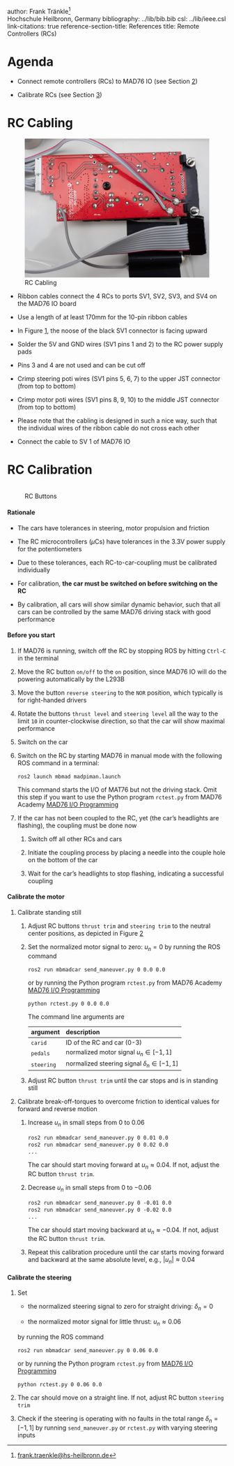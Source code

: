 author: Frank Tränkle[^1]  
Hochschule Heilbronn, Germany
bibliography: ../lib/bib.bib
csl: ../lib/ieee.csl
link-citations: true
reference-section-title: References
title: Remote Controllers (RCs)

Agenda
======

-   Connect remote controllers (RCs) to MAD76 IO (see
    Section <a href="#rc-cabling" data-reference-type="ref" data-reference="rc-cabling">2</a>)

-   Calibrate RCs (see
    Section <a href="#rc-calibration" data-reference-type="ref" data-reference="rc-calibration">3</a>)

RC Cabling
==========

<figure>
<img src="rccabling.jpg" id="f-rc-cabling" alt="" /><figcaption>RC Cabling</figcaption>
</figure>

-   Ribbon cables connect the 4 RCs to ports SV1, SV2, SV3, and SV4 on
    the MAD76 IO board

-   Use a length of at least 170mm for the 10-pin ribbon cables

-   In
    Figure <a href="#f-rc-cabling" data-reference-type="ref" data-reference="f-rc-cabling">1</a>,
    the noose of the black SV1 connector is facing upward

-   Solder the 5V and GND wires (SV1 pins 1 and 2) to the RC power
    supply pads

-   Pins 3 and 4 are not used and can be cut off

-   Crimp steering poti wires (SV1 pins 5, 6, 7) to the upper JST
    connector (from top to bottom)

-   Crimp motor poti wires (SV1 pins 8, 9, 10) to the middle JST
    connector (from top to bottom)

-   Please note that the cabling is designed in such a nice way, such
    that the individual wires of the ribbon cable do not cross each
    other

-   Connect the cable to SV 1 of MAD76 IO

RC Calibration
==============

<figure>
<img src="rcbuttons.png" id="f-rc-buttons" alt="" /><figcaption>RC Buttons</figcaption>
</figure>

#### Rationale

-   The cars have tolerances in steering, motor propulsion and friction

-   The RC microcontrollers ($\mu$Cs) have tolerances in the 3.3V power
    supply for the potentiometers

-   Due to these tolerances, each RC-to-car-coupling must be calibrated
    individually

-   For calibration, **the car must be switched on before switching on
    the RC**

-   By calibration, all cars will show similar dynamic behavior, such
    that all cars can be controlled by the same MAD76 driving stack with
    good performance

#### Before you start

1.  If MAD76 is running, switch off the RC by stopping ROS by hitting
    `Ctrl-C` in the terminal

2.  Move the RC button `on/off` to the `on` position, since MAD76 IO
    will do the powering automatically by the L293B

3.  Move the button `reverse steering` to the `NOR` position, which
    typically is for right-handed drivers

4.  Rotate the buttons `thrust level` and `steering level` all the way
    to the limit `10` in counter-clockwise direction, so that the car
    will show maximal performance

5.  Switch on the car

6.  Switch on the RC by starting MAD76 in manual mode with the following
    ROS command in a terminal:

        ros2 launch mbmad madpiman.launch

    This command starts the I/O of MAT76 but not the driving stack. Omit
    this step if you want to use the Python program `rctest.py` from
    MAD76 Academy [MAD76 I/O
    Programming](doc/teachmad76io/teachmad76io.md)

7.  If the car has not been coupled to the RC, yet (the car’s headlights
    are flashing), the coupling must be done now

    1.  Switch off all other RCs and cars

    2.  Initiate the coupling process by placing a needle into the
        couple hole on the bottom of the car

    3.  Wait for the car’s headlights to stop flashing, indicating a
        successful coupling

#### Calibrate the motor

1.  Calibrate standing still

    1.  Adjust RC buttons `thrust trim` and `steering trim` to the
        neutral center positions, as depicted in
        Figure <a href="#f-rc-buttons" data-reference-type="ref" data-reference="f-rc-buttons">2</a>

    2.  Set the normalized motor signal to zero: $u_n = 0$ by running
        the ROS command

            ros2 run mbmadcar send_maneuver.py 0 0.0 0.0

        or by running the Python program `rctest.py` from MAD76 Academy
        [MAD76 I/O Programming](doc/teachmad76io/teachmad76io.md)

            python rctest.py 0 0.0 0.0

        The command line arguments are

        | argument   | description                                       |
        |:-----------|:--------------------------------------------------|
        | `carid`    | ID of the RC and car (0-3)                        |
        | `pedals`   | normalized motor signal $u_n \in [-1, 1]$         |
        | `steering` | normalized steering signal $\delta_n \in [-1, 1]$ |

    3.  Adjust RC button `thrust trim` until the car stops and is in
        standing still

2.  Calibrate break-off-torques to overcome friction to identical values
    for forward and reverse motion

    1.  Increase $u_n$ in small steps from $0$ to $0.06$

            ros2 run mbmadcar send_maneuver.py 0 0.01 0.0
            ros2 run mbmadcar send_maneuver.py 0 0.02 0.0
            ...

        The car should start moving forward at $u_n \approx 0.04$. If
        not, adjust the RC button `thrust trim`.

    2.  Decrease $u_n$ in small steps from $0$ to $-0.06$

            ros2 run mbmadcar send_maneuver.py 0 -0.01 0.0
            ros2 run mbmadcar send_maneuver.py 0 -0.02 0.0
            ...

        The car should start moving backward at $u_n \approx -0.04$. If
        not, adjust the RC button `thrust trim`.

    3.  Repeat this calibration procedure until the car starts moving
        forward and backward at the same absolute level, e.g.,
        $|u_n| \approx 0.04$

#### Calibrate the steering

1.  Set

    -   the normalized steering signal to zero for straight driving:
        $\delta_n = 0$

    -   the normalized motor signal for little thrust:
        $u_n \approx 0.06$

    by running the ROS command

        ros2 run mbmadcar send_maneuver.py 0 0.06 0.0

    or by running the Python program `rctest.py` from [MAD76 I/O
    Programming](doc/teachmad76io/teachmad76io.md)

        python rctest.py 0 0.06 0.0

2.  The car should move on a straight line. If not, adjust RC button
    `steering trim`

3.  Check if the steering is operating with no faults in the total range
    $\delta_n = [-1,1]$ by running `send_maneuver.py` or `rctest.py`
    with varying steering inputs

[^1]: frank.traenkle@hs-heilbronn.de
